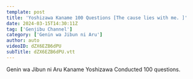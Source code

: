 ```yaml
---
template: post
title: 'Yoshizawa Kaname 100 Questions [The cause lies with me. ]'
date: 2024-03-15T14:30:11Z
tag: ['Genjibu Channel']
category: ['Genin wa Jibun ni Aru']
author: auto 
videoID: dZX6EZB6dPU
subTitle: dZX6EZB6dPU.vtt
---
```

Genin wa Jibun ni Aru Kaname Yoshizawa
Conducted 100 questions.
